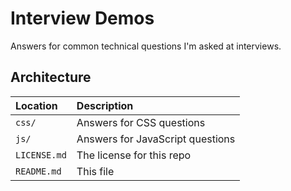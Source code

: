 # Interview Demos

Answers for common technical questions I'm asked at interviews.

## Architecture

| Location | Description
| :--- | :---
| `css/` | Answers for CSS questions
| `js/` | Answers for JavaScript questions
| `LICENSE.md` | The license for this repo
| `README.md` | This file
